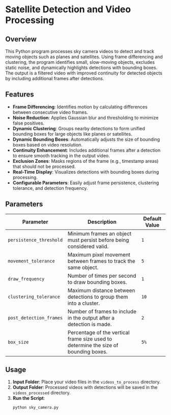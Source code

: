 # Satellite Detection and Video Processing

## Overview
This Python program processes sky camera videos to detect and track moving objects such as planes and satellites. Using frame differencing and clustering, the program identifies small, slow-moving objects, excludes static noise, and dynamically highlights detections with bounding boxes. The output is a filtered video with improved continuity for detected objects by including additional frames after detections.

## Features
- **Frame Differencing**: Identifies motion by calculating differences between consecutive video frames.
- **Noise Reduction**: Applies Gaussian blur and thresholding to minimize false positives.
- **Dynamic Clustering**: Groups nearby detections to form unified bounding boxes for large objects like planes or satellites.
- **Dynamic Bounding Boxes**: Automatically adjusts the size of bounding boxes based on video resolution.
- **Continuity Enhancement**: Includes additional frames after a detection to ensure smooth tracking in the output video.
- **Exclusion Zones**: Masks regions of the frame (e.g., timestamp areas) that should not be processed.
- **Real-Time Display**: Visualizes detections with bounding boxes during processing.
- **Configurable Parameters**: Easily adjust frame persistence, clustering tolerance, and detection frequency.

## Parameters
| Parameter                | Description                                                                                          | Default Value |
|--------------------------|------------------------------------------------------------------------------------------------------|---------------|
| `persistence_threshold`  | Minimum frames an object must persist before being considered valid.                                | `1`           |
| `movement_tolerance`     | Maximum pixel movement between frames to track the same object.                                     | `5`           |
| `draw_frequency`         | Number of times per second to draw bounding boxes.                                                  | `1`           |
| `clustering_tolerance`   | Maximum distance between detections to group them into a cluster.                                   | `10`          |
| `post_detection_frames`  | Number of frames to include in the output after a detection is made.                                | `2`           |
| `box_size`               | Percentage of the vertical frame size used to determine the size of bounding boxes.                 | `5%`          |

## Usage
1. **Input Folder**: Place your video files in the `videos_to_process` directory.
2. **Output Folder**: Processed videos with detections will be saved in the `videos_processed` directory.
3. **Run the Script**:
   ```bash
   python sky_camera.py
